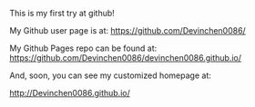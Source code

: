 This is my first try at github!

My Github user page is at: https://github.com/Devinchen0086/

My Github Pages repo can be found at:
https://github.com/Devinchen0086/devinchen0086.github.io/

And, soon, you can see my customized homepage at:

http://Devinchen0086.github.io/
